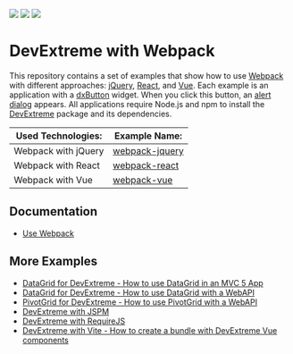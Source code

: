 <!-- default badges list -->
![](https://img.shields.io/endpoint?url=https://codecentral.devexpress.com/api/v1/VersionRange/651150962/23.1.3%2B)
[![](https://img.shields.io/badge/Open_in_DevExpress_Support_Center-FF7200?style=flat-square&logo=DevExpress&logoColor=white)](https://supportcenter.devexpress.com/ticket/details/T1170894)
[![](https://img.shields.io/badge/📖_How_to_use_DevExpress_Examples-e9f6fc?style=flat-square)](https://docs.devexpress.com/GeneralInformation/403183)
<!-- default badges end -->
# DevExtreme with Webpack 

This repository contains a set of examples that show how to use [Webpack](http://webpack.github.io/docs/) with different approaches: [jQuery](http://jquery.com/), [React](https://reactjs.org/), and [Vue](https://vuejs.org/). Each example is an application with a [dxButton](https://js.devexpress.com/Documentation/ApiReference/UI_Components/dxButton/) widget. When you click this button, an [alert dialog](https://js.devexpress.com/Documentation/ApiReference/Common/Utils/ui/dialog/#alertmessageHtml_title) appears. All applications require Node.js and npm to install the [DevExtreme](http://js.devexpress.com/) package and its dependencies.

Used Technologies:     | Example Name:
---------------------- | --------------
Webpack with jQuery    | [webpack-jquery](webpack-jquery/)
Webpack with React     | [webpack-react](webpack-react/)
Webpack with Vue       | [webpack-vue](webpack-vue/)

## Documentation

- [Use Webpack](https://js.devexpress.com/Documentation/Guide/Common/Modularity/Link_Modules/#Use_Webpack)

## More Examples

- [DataGrid for DevExtreme - How to use DataGrid in an MVC 5 App](https://github.com/DevExpress-Examples/devextreme-datagrid-mvc5)
- [DataGrid for DevExtreme - How to use DataGrid with a WebAPI](https://github.com/DevExpress-Examples/devextreme-datagrid-with-webapi)
- [PivotGrid for DevExtreme - How to use PivotGrid with a WebAPI](https://github.com/DevExpress-Examples/devextreme-pivotgrid-with-webapi)
- [DevExtreme with JSPM](https://github.com/DevExpress-Examples/devextreme-jspm-examples)
- [DevExtreme with RequireJS](https://github.com/DevExpress-Examples/devextreme-requirejs-examples)
- [DevExtreme with Vite - How to create a bundle with DevExtreme Vue components](https://github.com/DevExpress-Examples/devextreme-vite-vue-bundling)
